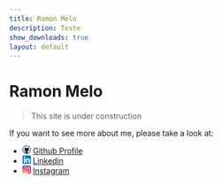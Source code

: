 ```yaml
---
title: Ramon Melo
description: Teste
show_downloads: true
layout: default
---
```


# Ramon Melo

> This site is under construction

If you want to see more about me, please take a look at:

- <img src="img/github.png" height="15px"> [Github Profile](https://github.com/ramonmelo)
- <img src="img/linkedin.png" height="15px"> [Linkedin](https://www.linkedin.com/in/ramonmelo/)
- <img src="img/instagram.png" height="15px"> [Instagram](https://www.instagram.com/_ramon_melo/)
